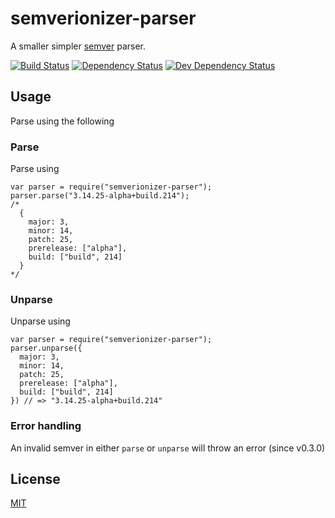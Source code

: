 # semverionizer-parser
A smaller simpler [semver](http://semver.org/) parser.

[![Build Status](https://travis-ci.org/orangemug/semverionizer-parser.svg?branch=master)](https://travis-ci.org/orangemug/semverionizer-parser) 
[![Dependency Status](https://david-dm.org/orangemug/semverionizer-parser.svg)](https://david-dm.org/orangemug/semverionizer-parser)
[![Dev Dependency Status](https://david-dm.org/orangemug/semverionizer-parser/dev-status.svg)](https://david-dm.org/orangemug/semverionizer-parser#info=devDependencies)


## Usage
Parse using the following

### Parse
Parse using

    var parser = require("semverionizer-parser");
    parser.parse("3.14.25-alpha+build.214");
    /*
      {
        major: 3,
        minor: 14,
        patch: 25,
        prerelease: ["alpha"],
        build: ["build", 214]
      }
    */

### Unparse
Unparse using

    var parser = require("semverionizer-parser");
    parser.unparse({
      major: 3,
      minor: 14,
      patch: 25,
      prerelease: ["alpha"],
      build: ["build", 214]
    }) // => "3.14.25-alpha+build.214"


### Error handling
An invalid semver in either `parse` or `unparse` will throw an error (since v0.3.0)


## License
[MIT](LICENSE)
